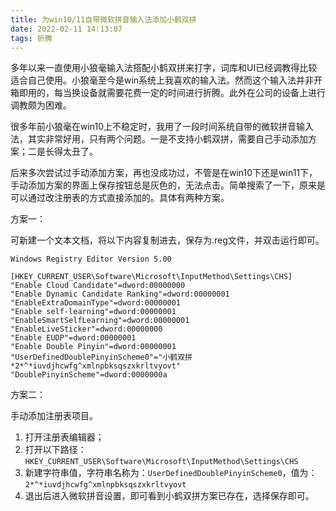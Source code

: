 ```yaml
---
title: 为win10/11自带微软拼音输入法添加小鹤双拼
date: 2022-02-11 14:13:07
tags: 折腾
---
```


多年以来一直使用小狼毫输入法搭配小鹤双拼来打字，词库和UI已经调教得比较适合自己使用。小狼毫至今是win系统上我喜欢的输入法。然而这个输入法并非开箱即用的，每当换设备就需要花费一定的时间进行折腾。此外在公司的设备上进行调教颇为困难。

很多年前小狼毫在win10上不稳定时，我用了一段时间系统自带的微软拼音输入法，其实非常好用，只有两个问题。一是不支持小鹤双拼，需要自己手动添加方案；二是长得太丑了。

后来多次尝试过手动添加方案，再也没成功过，不管是在win10下还是win11下，手动添加方案的界面上保存按钮总是灰色的，无法点击。简单搜索了一下，原来是可以通过改注册表的方式直接添加的。具体有两种方案。

方案一：

可新建一个文本文档，将以下内容复制进去，保存为.reg文件，并双击运行即可。

```
Windows Registry Editor Version 5.00

[HKEY_CURRENT_USER\Software\Microsoft\InputMethod\Settings\CHS]
"Enable Cloud Candidate"=dword:00000000
"Enable Dynamic Candidate Ranking"=dword:00000001
"EnableExtraDomainType"=dword:00000001
"Enable self-learning"=dword:00000001
"EnableSmartSelfLearning"=dword:00000001
"EnableLiveSticker"=dword:00000000
"Enable EUDP"=dword:00000001
"Enable Double Pinyin"=dword:00000001
"UserDefinedDoublePinyinScheme0"="小鹤双拼*2*^*iuvdjhcwfg^xmlnpbksqszxkrltvyovt"
"DoublePinyinScheme"=dword:0000000a

```





方案二：

手动添加注册表项目。

1. 打开注册表编辑器；
2. 打开以下路径：`HKEY_CURRENT_USER\Software\Microsoft\InputMethod\Settings\CHS`
3. 新建字符串值，字符串名称为：`UserDefinedDoublePinyinScheme0`，值为：`2*^*iuvdjhcwfg^xmlnpbksqszxkrltvyovt`
4. 退出后进入微软拼音设置，即可看到小鹤双拼方案已存在，选择保存即可。
